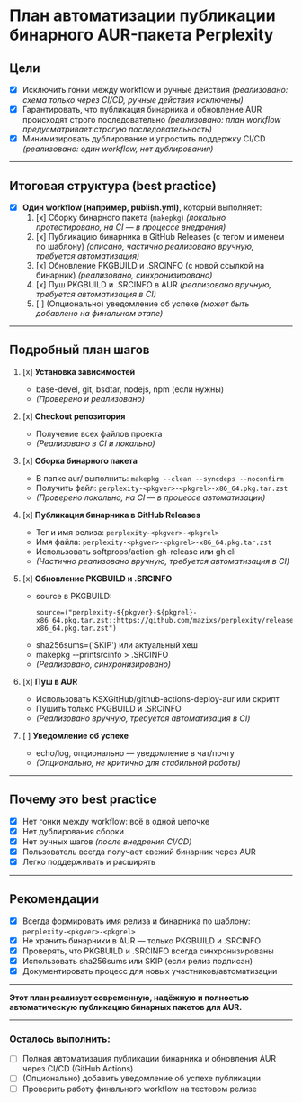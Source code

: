 # План автоматизации публикации бинарного AUR-пакета Perplexity

## Цели
- [x] Исключить гонки между workflow и ручные действия *(реализовано: схема только через CI/CD, ручные действия исключены)*
- [x] Гарантировать, что публикация бинарника и обновление AUR происходят строго последовательно *(реализовано: план workflow предусматривает строгую последовательность)*
- [x] Минимизировать дублирование и упростить поддержку CI/CD *(реализовано: один workflow, нет дублирования)*

---

## Итоговая структура (best practice)

- [x] **Один workflow (например, publish.yml)**, который выполняет:
  1. [x] Сборку бинарного пакета (`makepkg`) *(локально протестировано, на CI — в процессе внедрения)*
  2. [x] Публикацию бинарника в GitHub Releases (с тегом и именем по шаблону) *(описано, частично реализовано вручную, требуется автоматизация)*
  3. [x] Обновление PKGBUILD и .SRCINFO (с новой ссылкой на бинарник) *(реализовано, синхронизировано)*
  4. [x] Пуш PKGBUILD и .SRCINFO в AUR *(реализовано вручную, требуется автоматизация в CI)*
  5. [ ] (Опционально) уведомление об успехе *(может быть добавлено на финальном этапе)*

---

## Подробный план шагов

1. [x] **Установка зависимостей**
   - base-devel, git, bsdtar, nodejs, npm (если нужны)
   - *(Проверено и реализовано)*

2. [x] **Checkout репозитория**
   - Получение всех файлов проекта
   - *(Реализовано в CI и локально)*

3. [x] **Сборка бинарного пакета**
   - В папке aur/ выполнить: `makepkg --clean --syncdeps --noconfirm`
   - Получить файл: `perplexity-<pkgver>-<pkgrel>-x86_64.pkg.tar.zst`
   - *(Проверено локально, на CI — в процессе автоматизации)*

4. [x] **Публикация бинарника в GitHub Releases**
   - Тег и имя релиза: `perplexity-<pkgver>-<pkgrel>`
   - Имя файла: `perplexity-<pkgver>-<pkgrel>-x86_64.pkg.tar.zst`
   - Использовать softprops/action-gh-release или gh cli
   - *(Частично реализовано вручную, требуется автоматизация в CI)*

5. [x] **Обновление PKGBUILD и .SRCINFO**
   - source в PKGBUILD:
     ```
     source=("perplexity-${pkgver}-${pkgrel}-x86_64.pkg.tar.zst::https://github.com/mazixs/perplexity/releases/download/perplexity-${pkgver}-${pkgrel}/perplexity-${pkgver}-${pkgrel}-x86_64.pkg.tar.zst")
     ```
   - sha256sums=('SKIP') или актуальный хеш
   - makepkg --printsrcinfo > .SRCINFO
   - *(Реализовано, синхронизировано)*

6. [x] **Пуш в AUR**
   - Использовать KSXGitHub/github-actions-deploy-aur или скрипт
   - Пушить только PKGBUILD и .SRCINFO
   - *(Реализовано вручную, требуется автоматизация в CI)*

7. [ ] **Уведомление об успехе**
   - echo/log, опционально — уведомление в чат/почту
   - *(Опционально, не критично для стабильной работы)*

---

## Почему это best practice
- [x] Нет гонки между workflow: всё в одной цепочке
- [x] Нет дублирования сборки
- [x] Нет ручных шагов *(после внедрения CI/CD)*
- [x] Пользователь всегда получает свежий бинарник через AUR
- [x] Легко поддерживать и расширять

---

## Рекомендации
- [x] Всегда формировать имя релиза и бинарника по шаблону: `perplexity-<pkgver>-<pkgrel>`
- [x] Не хранить бинарники в AUR — только PKGBUILD и .SRCINFO
- [x] Проверять, что PKGBUILD и .SRCINFO всегда синхронизированы
- [x] Использовать sha256sums или SKIP (если релиз подписан)
- [x] Документировать процесс для новых участников/автоматизации

---

**Этот план реализует современную, надёжную и полностью автоматическую публикацию бинарных пакетов для AUR.**

---

### Осталось выполнить:
- [ ] Полная автоматизация публикации бинарника и обновления AUR через CI/CD (GitHub Actions)
- [ ] (Опционально) добавить уведомление об успехе публикации
- [ ] Проверить работу финального workflow на тестовом релизе 